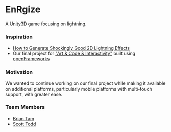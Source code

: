 EnRgize
=======

A [Unity3D](http://unity3d.com/) game focusing on lightning.

### Inspiration ###

* [How to Generate Shockingly Good 2D Lightning Effects](http://gamedevelopment.tutsplus.com/tutorials/how-to-generate-shockingly-good-2d-lightning-effects--gamedev-2681)
* Our final project for ["Art & Code & Interactivity"](https://github.com/shawnlawson/ArtCodeInteractivity) built using [openFrameworks](http://www.openframeworks.cc/)

### Motivation ###

We wanted to continue working on our final project while making it available on additional platforms, particularly mobile platforms with multi-touch support, with greater ease.

### Team Members ###

* [Brian Tam](https://github.com/Xinoph)
* [Scott Todd](https://github.com/ScottTodd)
